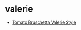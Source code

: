 # valerie

 * [Tomato Bruschetta Valerie Style](../../index/t/tomato-bruschetta-valerie-style.json)
